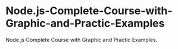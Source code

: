 # Node.js-Complete-Course-with-Graphic-and-Practic-Examples
Node.js Complete Course with Graphic and Practic Examples.
